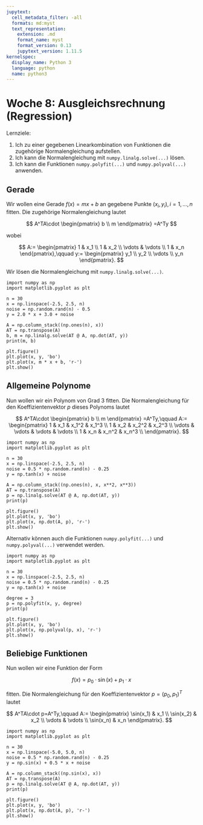 ```yaml
---
jupytext:
  cell_metadata_filter: -all
  formats: md:myst
  text_representation:
    extension: .md
    format_name: myst
    format_version: 0.13
    jupytext_version: 1.11.5
kernelspec:
  display_name: Python 3
  language: python
  name: python3
---
```


# Woche 8: Ausgleichsrechnung (Regression)

Lernziele:

1. Ich zu einer gegebenen Linearkombination von Funktionen die zugehörige Normalengleichung aufstellen.
2. Ich kann die Normalengleichung mit `numpy.linalg.solve(...)` lösen.
3. Ich kann die Funktionen `numpy.polyfit(...)` und `numpy.polyval(...)` anwenden.

## Gerade

Wir wollen eine Gerade $f(x)=mx+b$ an gegebene Punkte $(x_i,y_i),i=1,\ldots,n$ fitten.
Die zugehörige Normalengleichung lautet

$$
A^TA\cdot
\begin{pmatrix}
    b \\
    m
\end{pmatrix}
=A^Ty
$$

wobei

$$
A:=
\begin{pmatrix}
    1 & x_1 \\
    1 & x_2 \\
    \vdots & \vdots \\
    1 & x_n
\end{pmatrix},\qquad
y:=
\begin{pmatrix}
    y_1 \\
    y_2 \\
    \vdots \\
    y_n
\end{pmatrix}.
$$

Wir lösen die Normalengleichung mit `numpy.linalg.solve(...)`.

```{code-cell} ipython3
import numpy as np
import matplotlib.pyplot as plt

n = 30
x = np.linspace(-2.5, 2.5, n)
noise = np.random.rand(n) - 0.5
y = 2.0 * x + 3.0 + noise

A = np.column_stack((np.ones(n), x))
AT = np.transpose(A)
b, m = np.linalg.solve(AT @ A, np.dot(AT, y))
print(m, b)

plt.figure()
plt.plot(x, y, 'bo')
plt.plot(x, m * x + b, 'r-')
plt.show()
```

## Allgemeine Polynome

Nun wollen wir ein Polynom von Grad 3 fitten.
Die Normalengleichung für den Koeffizientenvektor $p$ dieses Polynoms lautet

$$
A^TA\cdot
\begin{pmatrix}
    b \\
    m
\end{pmatrix}
=A^Ty,\qquad
A:=
\begin{pmatrix}
    1 & x_1 & x_1^2 & x_1^3 \\
    1 & x_2 & x_2^2 & x_2^3 \\
    \vdots & \vdots & \vdots & \vdots \\
    1 & x_n & x_n^2 & x_n^3 \\
\end{pmatrix}.
$$

```{code-cell} ipython3
import numpy as np
import matplotlib.pyplot as plt

n = 30
x = np.linspace(-2.5, 2.5, n)
noise = 0.5 * np.random.rand(n) - 0.25
y = np.tanh(x) + noise

A = np.column_stack((np.ones(n), x, x**2, x**3))
AT = np.transpose(A)
p = np.linalg.solve(AT @ A, np.dot(AT, y))
print(p)

plt.figure()
plt.plot(x, y, 'bo')
plt.plot(x, np.dot(A, p), 'r-')
plt.show()
```

Alternativ können auch die Funktionen `numpy.polyfit(...)` und `numpy.polyval(...)` verwendet werden.

```{code-cell} ipython3
import numpy as np
import matplotlib.pyplot as plt

n = 30
x = np.linspace(-2.5, 2.5, n)
noise = 0.5 * np.random.rand(n) - 0.25
y = np.tanh(x) + noise

degree = 3
p = np.polyfit(x, y, degree)
print(p)

plt.figure()
plt.plot(x, y, 'bo')
plt.plot(x, np.polyval(p, x), 'r-')
plt.show()
```

## Beliebige Funktionen

Nun wollen wir eine Funktion der Form

$$
f(x)=p_0\cdot\sin(x)+p_1\cdot x
$$

fitten.
Die Normalengleichung für den Koeffizientenvektor $p=(p_0,p_1)^T$ lautet

$$
A^TA\cdot p=A^Ty,\qquad
A:=
\begin{pmatrix}
    \sin(x_1) & x_1 \\
    \sin(x_2) & x_2 \\
    \vdots & \vdots \\
    \sin(x_n) & x_n
\end{pmatrix}.
$$

```{code-cell} ipython3
import numpy as np
import matplotlib.pyplot as plt

n = 30
x = np.linspace(-5.0, 5.0, n)
noise = 0.5 * np.random.rand(n) - 0.25
y = np.sin(x) + 0.5 * x + noise

A = np.column_stack((np.sin(x), x))
AT = np.transpose(A)
p = np.linalg.solve(AT @ A, np.dot(AT, y))
print(p)

plt.figure()
plt.plot(x, y, 'bo')
plt.plot(x, np.dot(A, p), 'r-')
plt.show()
```